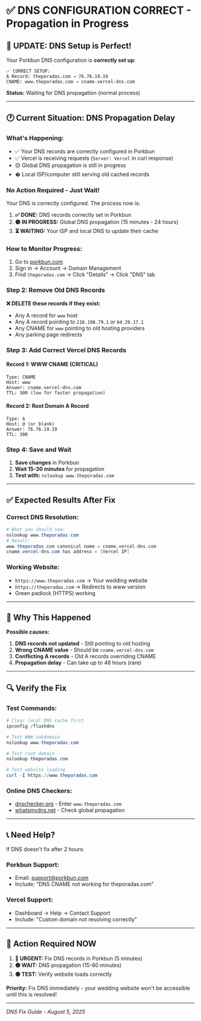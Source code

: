 # ✅ DNS CONFIGURATION CORRECT - Propagation in Progress

## 🎉 **UPDATE: DNS Setup is Perfect!**

Your Porkbun DNS configuration is **correctly set up**:

```
✅ CORRECT SETUP:
A Record: theporadas.com → 76.76.19.19
CNAME: www.theporadas.com → cname.vercel-dns.com
```

**Status:** Waiting for DNS propagation (normal process)

---

## 🕐 **Current Situation: DNS Propagation Delay**

### **What's Happening:**

- ✅ Your DNS records are correctly configured in Porkbun
- ✅ Vercel is receiving requests (`Server: Vercel` in curl response)
- 🟡 Global DNS propagation is still in progress
- � Local ISP/computer still serving old cached records

### **No Action Required - Just Wait!**

Your DNS is correctly configured. The process now is:

1. **✅ DONE:** DNS records correctly set in Porkbun
2. **🟡 IN PROGRESS:** Global DNS propagation (15 minutes - 24 hours)
3. **⏳ WAITING:** Your ISP and local DNS to update their cache

### **How to Monitor Progress:**

1. Go to [porkbun.com](https://porkbun.com)
2. Sign in → Account → Domain Management
3. Find `theporadas.com` → Click "Details" → Click "DNS" tab

### **Step 2: Remove Old DNS Records**

**❌ DELETE these records if they exist:**

- Any A record for `www` host
- Any A record pointing to `216.198.79.1` or `64.29.17.1`
- Any CNAME for `www` pointing to old hosting providers
- Any parking page redirects

### **Step 3: Add Correct Vercel DNS Records**

#### **Record 1: WWW CNAME (CRITICAL)**

```
Type: CNAME
Host: www
Answer: cname.vercel-dns.com
TTL: 300 (low for faster propagation)
```

#### **Record 2: Root Domain A Record**

```
Type: A
Host: @ (or blank)
Answer: 76.76.19.19
TTL: 300
```

### **Step 4: Save and Wait**

1. **Save changes** in Porkbun
2. **Wait 15-30 minutes** for propagation
3. **Test with:** `nslookup www.theporadas.com`

---

## ✅ **Expected Results After Fix**

### **Correct DNS Resolution:**

```powershell
# What you should see:
nslookup www.theporadas.com
# Result:
www.theporadas.com canonical name = cname.vercel-dns.com
cname.vercel-dns.com has address = [Vercel IP]
```

### **Working Website:**

- `https://www.theporadas.com` → Your wedding website
- `https://theporadas.com` → Redirects to www version
- Green padlock (HTTPS) working

---

## 🚨 **Why This Happened**

**Possible causes:**

1. **DNS records not updated** - Still pointing to old hosting
2. **Wrong CNAME value** - Should be `cname.vercel-dns.com`
3. **Conflicting A records** - Old A records overriding CNAME
4. **Propagation delay** - Can take up to 48 hours (rare)

---

## 🔍 **Verify the Fix**

### **Test Commands:**

```powershell
# Clear local DNS cache first
ipconfig /flushdns

# Test WWW subdomain
nslookup www.theporadas.com

# Test root domain
nslookup theporadas.com

# Test website loading
curl -I https://www.theporadas.com
```

### **Online DNS Checkers:**

- [dnschecker.org](https://dnschecker.org) - Enter `www.theporadas.com`
- [whatsmydns.net](https://whatsmydns.net) - Check global propagation

---

## 📞 **Need Help?**

If DNS doesn't fix after 2 hours:

### **Porkbun Support:**

- Email: support@porkbun.com
- Include: "DNS CNAME not working for theporadas.com"

### **Vercel Support:**

- Dashboard → Help → Contact Support
- Include: "Custom domain not resolving correctly"

---

## 🎯 **Action Required NOW**

1. **🔴 URGENT:** Fix DNS records in Porkbun (5 minutes)
2. **🟡 WAIT:** DNS propagation (15-60 minutes)
3. **🟢 TEST:** Verify website loads correctly

**Priority:** Fix DNS immediately - your wedding website won't be accessible until this is resolved!

---

_DNS Fix Guide - August 5, 2025_
